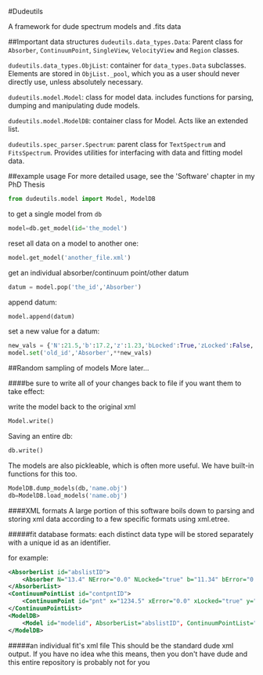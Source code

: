 #Dudeutils

A framework for dude spectrum models and .fits data

##Important data structures
`dudeutils.data_types.Data`:  Parent class for `Absorber`, `ContinuumPoint`, `SingleView`, `VelocityView` and `Region` classes.

`dudeutils.data_types.ObjList`: container for `data_types.Data` subclasses.  Elements are stored in `ObjList._pool`, which you as a user should never directly use, unless absolutely necessary.

`dudeutils.model.Model`:  class for model data.  includes functions for parsing, dumping and manipulating dude models.

`dudeutils.model.ModelDB`: container class for Model.  Acts like an extended list.

`dudeutils.spec_parser.Spectrum`: parent class for `TextSpectrum` and `FitsSpectrum`.  Provides utilities for interfacing with data and fitting model data.   


##example usage
For more detailed usage, see the 'Software' chapter in my PhD Thesis

```python
from dudeutils.model import Model, ModelDB
```


to get a single model from `db`
```python
model=db.get_model(id='the_model')
```

reset all data on a model to another one:
```python
model.get_model('another_file.xml')
```
get an individual absorber/continuum point/other datum
```python
datum = model.pop('the_id','Absorber')
```

append datum:
```python
model.append(datum)
```

set a new value for a datum:
```python
new_vals = {'N':21.5,'b':17.2,'z':1.23,'bLocked':True,'zLocked':False,'ionName':'H I','id':'new_id'}
model.set('old_id','Absorber',**new_vals)
```

##Random sampling of models
More later...

####be sure to write all of your changes back to file if you want them to take effect:

write the model back to the original xml

```python
Model.write()
```

Saving an entire db:

```python
db.write()
```

The models are also pickleable, which is often more useful.  We have built-in functions for this too.

```python
ModelDB.dump_models(db,'name.obj')
db=ModelDB.load_models('name.obj')
```

####XML formats
A large portion of this software boils down to parsing and storing xml data according to a few specific formats using xml.etree.

#####fit database formats:
each distinct data type will be stored separately with a unique id as an identifier.

for example:
```xml
<AbsorberList id="abslistID">
    <Absorber N="13.4" NError="0.0" NLocked="true" b="11.34" bError="0.0" bLocked="true" id="anAbsorber" ionName="C III" z="2.9" zError="0.0" zLocked="true" />
</AbsorberList>
<ContinuumPointList id="contpntID">
    <ContinuumPoint id="pnt" x="1234.5" xError="0.0" xLocked="true" y="4.0E-14" yError="0.0" yLocked="true" />
</ContinuumPointList>
<ModelDB>
    <Model id="modelid", AbsorberList="abslistID", ContinuumPointList="contpntID", chi2="1892", pixels="187", params="12">
</ModelDB>
```

#####an individual fit's xml file
This should be the standard dude xml output.  If you have no idea whe this means, then you don't have dude and this entire repository is probably not for you
    
    
